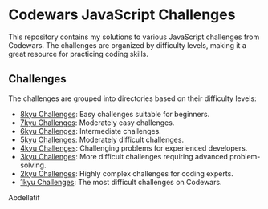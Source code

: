 # Codewars JavaScript Challenges

This repository contains my solutions to various JavaScript challenges from Codewars. The challenges are organized by difficulty levels, making it a great resource for practicing coding skills.

## Challenges

The challenges are grouped into directories based on their difficulty levels:

- [8kyu Challenges](/8kyu): Easy challenges suitable for beginners.
- [7kyu Challenges](/7kyu): Moderately easy challenges.
- [6kyu Challenges](/6kyu): Intermediate challenges.
- [5kyu Challenges](/5kyu): Moderately difficult challenges.
- [4kyu Challenges](/4kyu): Challenging problems for experienced developers.
- [3kyu Challenges](/3kyu): More difficult challenges requiring advanced problem-solving.
- [2kyu Challenges](/2kyu): Highly complex challenges for coding experts.
- [1kyu Challenges](/1kyu): The most difficult challenges on Codewars.



Abdellatif